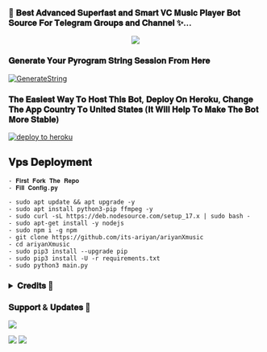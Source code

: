 ### 🥀 𝐁𝐞𝐬𝐭 𝐀𝐝𝐯𝐚𝐧𝐜𝐞𝐝 𝐒𝐮𝐩𝐞𝐫𝐟𝐚𝐬𝐭 𝐚𝐧𝐝 𝐒𝐦𝐚𝐫𝐭 𝐕𝐂 𝐌𝐮𝐬𝐢𝐜 𝐏𝐥𝐚𝐲𝐞𝐫 𝐁𝐨𝐭 𝐒𝐨𝐮𝐫𝐜𝐞 𝐅𝐨𝐫 𝐓𝐞𝐥𝐞𝐠𝐫𝐚𝐦 𝐆𝐫𝐨𝐮𝐩𝐬 𝐚𝐧𝐝 𝐂𝐡𝐚𝐧𝐧𝐞𝐥 ✨...

<p align="center"><a href="https://t.me/Prince_ariyan_143"><img src="https://te.legra.ph/file/617d945d4eecc297a37ab.jpg"></a></p>


### 𝐆𝐞𝐧𝐞𝐫𝐚𝐭𝐞 𝐘𝐨𝐮𝐫 𝐏𝐲𝐫𝐨𝐠𝐫𝐚𝐦 𝐒𝐭𝐫𝐢𝐧𝐠 𝐒𝐞𝐬𝐬𝐢𝐨𝐧 𝐅𝐫𝐨𝐦 𝐇𝐞𝐫𝐞

[![GenerateString](https://te.legra.ph/file/8d507dd508370dc936652.png)](https://t.me/STRINGSESSIONXBOT)


### 𝐓𝐡𝐞 𝐄𝐚𝐬𝐢𝐞𝐬𝐭 𝐖𝐚𝐲 𝐓𝐨 𝐇𝐨𝐬𝐭 𝐓𝐡𝐢𝐬 𝐁𝐨𝐭, 𝐃𝐞𝐩𝐥𝐨𝐲 𝐎𝐧 𝐇𝐞𝐫𝐨𝐤𝐮, 𝐂𝐡𝐚𝐧𝐠𝐞 𝐓𝐡𝐞 𝐀𝐩𝐩 𝐂𝐨𝐮𝐧𝐭𝐫𝐲 𝐓𝐨 𝐔𝐧𝐢𝐭𝐞𝐝 𝐒𝐭𝐚𝐭𝐞𝐬 (𝐈𝐭 𝐖𝐢𝐥𝐥 𝐇𝐞𝐥𝐩 𝐓𝐨 𝐌𝐚𝐤𝐞 𝐓𝐡𝐞 𝐁𝐨𝐭 𝐌𝐨𝐫𝐞 𝐒𝐭𝐚𝐛𝐥𝐞)

[![deploy to heroku](https://te.legra.ph/file/b9ff11d894403d808a716.jpg)](https://heroku.com/deploy?template=https://github.com/Prince-ariyan-143/ariyanXmusic)


## 𝐕𝐩𝐬 𝐃𝐞𝐩𝐥𝐨𝐲𝐦𝐞𝐧𝐭
```
- 𝐅𝐢𝐫𝐬𝐭 𝐅𝐨𝐫𝐤 𝐓𝐡𝐞 𝐑𝐞𝐩𝐨
- 𝐅𝐢𝐥𝐥 𝐂𝐨𝐧𝐟𝐢𝐠.𝐩𝐲

- sudo apt update && apt upgrade -y 
- sudo apt install python3-pip ffmpeg -y
- sudo curl -sL https://deb.nodesource.com/setup_17.x | sudo bash -
- sudo apt-get install -y nodejs
- sudo npm i -g npm
- git clone https://github.com/its-ariyan/ariyanXmusic
- cd ariyanXmusic 
- sudo pip3 install --upgrade pip
- sudo pip3 install -U -r requirements.txt
- sudo python3 main.py
```
 </details> 

 <h3> <details>
  <summary><b>𝐂𝐫𝐞𝐝𝐢𝐭𝐬 💖</b></summary>

### 🥳 𝐒𝐩𝐞𝐜𝐢𝐚𝐥 𝐓𝐡𝐚𝐧𝐤𝐬 𝐅𝐨𝐫 𝐓𝐡𝐞𝐢𝐫 𝐒𝐨𝐮𝐫𝐜𝐞𝐬 🥳

- [Its-Ariyan](https://t.me/Prince_ariyan_143)
- [Null Coder](https://t.me/NullCoder)
- [Pyrogram](https://github.com/pyrogram/pyrogram)
- [Py-Tgcalls](https://github.com/pytgcalls/pytgcalls)

</details> </h3>

### 𝐒𝐮𝐩𝐩𝐨𝐫𝐭 & 𝐔𝐩𝐝𝐚𝐭𝐞𝐬 🥀
<a href="https://t.me/SankiWorldMF"><img src="https://img.shields.io/badge/Join-Group%20Support-blue.svg?style=for-the-badge&logo=Telegram">

</a> <a href="https://t.me/NixaWorld"><img src="https://img.shields.io/badge/Join-Updates%20Channel-blue.svg?style=for-the-badge&logo=Telegram"></a>
<img src="https://user-images.githubusercontent.com/73097560/115834477-dbab4500-a447-11eb-908a-139a6edaec5c.gif">
